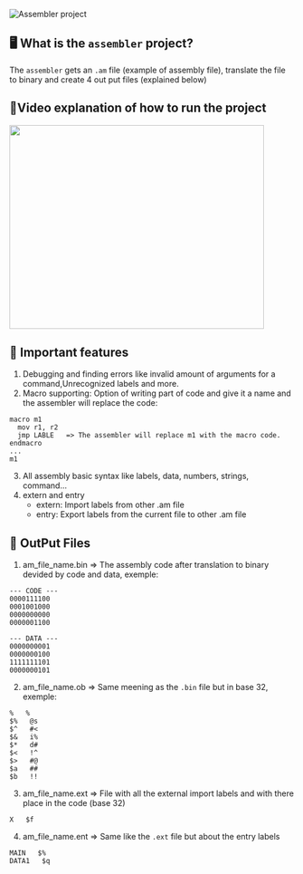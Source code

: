 ![Assembler project](https://user-images.githubusercontent.com/102487763/186521866-78914c94-1289-4dad-b196-caaa40f01815.png)


**🖥️ What is the `assembler` project?**
---
The `assembler` gets an `.am` file (example of assembly file),
translate the file to binary and create 4 out put files (explained below)

**🔸Video explanation of how to run the project**
---
<a  href="https://www.youtube.com/watch?v=sKKPmYWuc_Y"><img src="http://easytutorials.net/wp-content/uploads/2022/01/video-tutorial-image.jpg" data-canonical-src="https://gyazo.com/eb5c5741b6a9a16c692170a41a49c858.png" width="450" height="360" /></a>        


**📝 Important features**
---
1. Debugging and finding errors like invalid amount of arguments for a command,Unrecognized labels and more.
2. Macro supporting: Option of writing part of code and give it a name and the assembler will replace the code:
```
macro m1
  mov r1, r2
  jmp LABLE   => The assembler will replace m1 with the macro code.
endmacro
...
m1
```
3. All assembly basic syntax like labels, data, numbers, strings, command...
4. extern and entry
    + extern: Import labels from other .am file
    + entry: Export labels from the current file to other .am file
    
**📁 OutPut Files**
---
1. am_file_name.bin => The assembly code after translation to binary devided by code and data, exemple: 
```
--- CODE ---
0000111100
0001001000
0000000000
0000001100

--- DATA ---
0000000001
0000000100
1111111101
0000000101
```
2. am_file_name.ob => Same meening as the `.bin` file but in base 32, exemple: 
```
%	%
$%   @s
$^   #<
$&   i%
$*   d#
$<   !^
$>   #@
$a   ##
$b   !!
```
3. am_file_name.ext => File with all the external import labels and with there place in the code (base 32)
```
X   $f
```
4. am_file_name.ent => Same like the `.ext` file but about the entry labels
```
MAIN   $%
DATA1   $q
```

